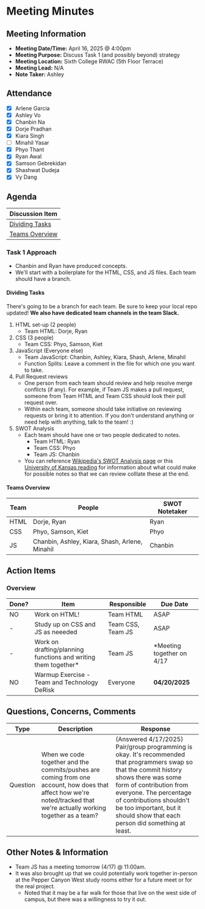 # Meeting Minutes
## Meeting Information
- **Meeting Date/Time:** April 16, 2025 @ 4:00pm
- **Meeting Purpose:** Discuss Task 1 (and possibly beyond) strategy
- **Meeting Location:** Sixth College RWAC (5th Floor Terrace)
- **Meeting Lead:** N/A
- **Note Taker:** Ashley

## Attendance
- [X] Arlene Garcia
- [X] Ashley Vo
- [X] Chanbin Na
- [X] Dorje Pradhan
- [X] Kiara Singh
- [ ] Minahil Yasar
- [X] Phyo Thant
- [X] Ryan Awal
- [X] Samson Gebrekidan
- [X] Shashwat Dudeja
- [X] Vy Dang

## Agenda
| Discussion Item |
| ---- |
| [Dividing Tasks](#dividing-tasks) |
| [Teams Overview](#teams-overview) |

### Task 1 Approach
- Chanbin and Ryan have produced concepts.
- We'll start with a boilerplate for the HTML, CSS, and JS files. Each team should have a branch.

#### Dividing Tasks
There's going to be a branch for each team. Be sure to keep your local repo updated! **We also have dedicated team channels in the team Slack.**
1. HTML set-up (2 people)
    - Team HTML: Dorje, Ryan
2. CSS (3 people)
   - Team CSS: Phyo, Samson, Kiet 
3. JavaScript (Everyone else)
   - Team JavaScript: Chanbin, Ashley, Kiara, Shash, Arlene, Minahil
   - Function Splits: Leave a comment in the file for which one you want to take.
4. Pull Request reviews
   - One person from each team should review and help resolve merge conflicts (if any). For example, if Team JS makes a pull request, someone from Team HTML and Team CSS should look their pull request over.
   - Within each team, someone should take initiative on reviewing requests or bring it to attention. If you don't understand anything or need help with anything, talk to the team! :)
5. SWOT Analysis
    - Each team should have one or two people dedicated to notes.
      - Team HTML: Ryan
      - Team CSS: Phyo
      - Team JS: Chanbin
    - You can reference [Wikipedia's SWOT Analysis page](https://en.wikipedia.org/wiki/SWOT_analysis) or this [University of Kansas reading](https://ctb.ku.edu/en/table-of-contents/assessment/assessing-community-needs-and-resources/swot-analysis/main) for information about what could make for possible notes so that we can review colllate these at the end.

#### Teams Overview
| Team | People | SWOT Notetaker |
|----|----| ---- |
| HTML | Dorje, Ryan | Ryan |
| CSS  | Phyo, Samson, Kiet | Phyo |
| JS   | Chanbin, Ashley, Kiara, Shash, Arlene, Minahil | Chanbin |

## Action Items
### Overview
| Done? | Item | Responsible | Due Date |
| ----  | ---- | ----        | ----     |
| NO | Work on HTML! | Team HTML | ASAP |
| - | Study up on CSS and JS as neeeded | Team CSS, Team JS | ASAP |
| - | Work on drafting/planning functions and writing them together* | Team JS | *Meeting together on 4/17 |
| NO | Warmup Exercise - Team and Technology DeRisk | Everyone | **04/20/2025** |

## Questions, Concerns, Comments
| Type | Description | Response |
| ---- | ---- | ---- |
| Question | When we code together and the commits/pushes are coming from one account, how does that affect how we're noted/tracked that we're actually working together as a team? | (Answered 4/17/2025) Pair/group programming is okay. It's recommended that programmers swap so that the commit history shows there was some form of contribution from everyone. The percentage of contributions shouldn't be too important, but it should show that each person did something at least. |

## Other Notes & Information
- Team JS has a meeting tomorrow (4/17) @ 11:00am.
- It was also brought up that we could potentially work together in-person at the Pepper Canyon West study rooms either for a future meet or for the real project.
  - Noted that it may be a far walk for those that live on the west side of campus, but there was a willingness to try it out.
